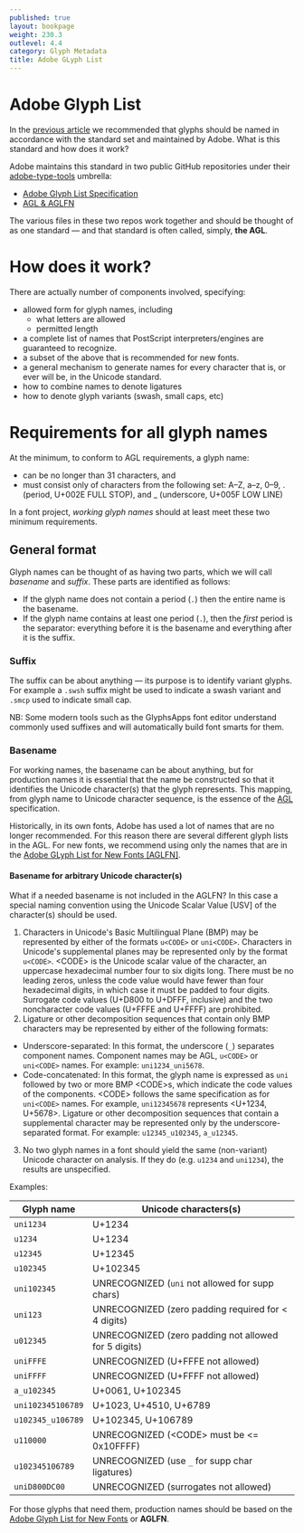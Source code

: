 ```yaml
---
published: true
layout: bookpage
weight: 230.3
outlevel: 4.4
category: Glyph Metadata
title: Adobe GLyph List
---
```


# Adobe Glyph List

In the [previous article](Glyph_Naming.html) we recommended that glyphs should be named in accordance with the standard set and maintained by Adobe. What is this standard and how does it work?

Adobe maintains this standard in two public GitHub repositories under their [adobe-type-tools] umbrella:
- [Adobe Glyph List Specification][AGL]
- [AGL & AGLFN][agl-aglfn]

The various files in these two repos work together and should be thought of as one standard &mdash; and that standard is often called, simply, **the AGL**.

# How does it work?
There are actually number of components involved, specifying:
- allowed form for glyph names, including
  + what letters are allowed
  + permitted length
- a complete list of names that PostScript interpreters/engines are guaranteed to recognize.
- a subset of the above that is recommended for new fonts.
- a general mechanism to generate names for every character that is, or ever will be, in the Unicode standard.
- how to combine names to denote ligatures
- how to denote glyph variants (swash, small caps, etc)

# Requirements for all glyph names
At the minimum, to conform to AGL requirements, a glyph name:
- can be no longer than 31 characters, and
- must consist only of characters from the following set: A–Z, a–z, 0–9, . (period, U+002E FULL STOP), and _ (underscore, U+005F LOW LINE)

In a font project, _working glyph names_ should at least meet these two minimum requirements.

## General format
Glyph names can be thought of as having two parts, which we will call _basename_ and _suffix_. These parts are identified as follows:
- If the glyph name does not contain a period (`.`) then the entire name is the basename.
- If the glyph name contains at least one period (`.`), then the _first_ period is the separator: everything before it is the basename and everything after it is the suffix.

### Suffix
The suffix can be about anything &mdash; its purpose is to identify variant glyphs. For example a `.swsh` suffix might be used to indicate a swash variant and `.smcp` used to indicate small cap.

NB: Some modern tools such as the GlyphsApps font editor understand commonly used suffixes and will automatically build font smarts for them.

### Basename
For working names, the basename can be about anything, but for production names it is essential that the name be constructed so that it identifies the Unicode character(s) that the glyph represents. This mapping, from glyph name to Unicode character sequence, is the essence of the [AGL] specification.

Historically, in its own fonts, Adobe has used a lot of names that are no longer recommended. For this reason there are several different glyph lists in the AGL. For new fonts, we recommend using only the names that are in the [Adobe GLyph List for New Fonts \[AGLFN\]][aglfn].

#### Basename for arbitrary Unicode character(s)
What if a needed basename is not included in the AGLFN? In this case a special naming convention using the Unicode Scalar Value [USV] of the character(s) should be used.

1. Characters in Unicode's Basic Multilingual Plane (BMP) may be represented by either of the formats `u<CODE>` or `uni<CODE>`. Characters in Unicode's supplemental planes may be represented only by the format `u<CODE>`. &lt;CODE&gt; is the Unicode scalar value of the character, an uppercase hexadecimal number four to six digits long. There must be no leading zeros, unless the code value would have fewer than four hexadecimal digits, in which case it must be padded to four digits. Surrogate code values (U+D800 to U+DFFF, inclusive) and the two noncharacter code values (U+FFFE and U+FFFF) are prohibited.
2. Ligature or other decomposition sequences that contain only BMP characters may be represented by either of the following formats:
  - Underscore-separated: In this format, the underscore (`_`) separates component names. Component names may be AGL, `u<CODE>` or `uni<CODE>` names. For example: `uni1234_uni5678`.
  - Code-concatenated: In this format, the glyph name is expressed as `uni` followed by two or more BMP &lt;CODE&gt;s, which indicate the code values of the components. &lt;CODE&gt; follows the same specification as for `uni<CODE>` names. For example, `uni12345678` represents &lt;U+1234, U+5678&gt;. Ligature or other decomposition sequences that contain a supplemental character may be represented only by the underscore-separated format. For example: `u12345_u102345`, `a_u12345`.
3. No two glyph names in a font should yield the same (non-variant) Unicode character on analysis. If they do (e.g. `u1234` and `uni1234`), the results are unspecified.

Examples:

|Glyph name|Unicode characters(s)|
|----------|---------------------|
|`uni1234`|U+1234|
|`u1234`|U+1234|
|`u12345`|U+12345|
|`u102345`|U+102345|
|`uni102345`|UNRECOGNIZED (`uni` not allowed for supp chars)|
|`uni123`|UNRECOGNIZED (zero padding required for < 4 digits)|
|`u012345`|UNRECOGNIZED (zero padding not allowed for 5 digits)|
|`uniFFFE`|UNRECOGNIZED (U+FFFE not allowed)|
|`uniFFFF`|UNRECOGNIZED (U+FFFF not allowed)|
|`a_u102345`|U+0061, U+102345|
|`uni102345106789`|U+1023, U+4510, U+6789|
|`u102345_u106789`|U+102345, U+106789|
|`u110000`|UNRECOGNIZED (&lt;CODE&gt; must be <= 0x10FFFF)|
|`u102345106789`|UNRECOGNIZED (use `_` for supp char ligatures)|
|`uniD800DC00`|UNRECOGNIZED (surrogates not allowed)|










For those glyphs that need them, production names should be based on the [Adobe Glyph List for New Fonts][agl-aglfn] or **AGLFN**.


[adobe-type-tools]: https://github.com/adobe-type-tools
[AGL]: https://github.com/adobe-type-tools/agl-specification
[agl-aglfn]: https://github.com/adobe-type-tools/agl-aglfn
[aglfn]: https://github.com/adobe-type-tools/agl-aglfn/blob/master/aglfn.txt
